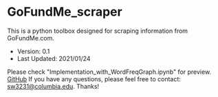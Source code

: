 # GoFundMe_scraper
This is a python toolbox designed for scraping information from GoFundMe.com.

- Version: 0.1
- Last Updated: 2021/01/24


Please check "Implementation_with_WordFreqGraph.ipynb" for preview. [GitHub](https://github.com/swang2021/GoFundMe_scraper/blob/master/Implementation_with_WordFreqGraph.ipynb)
If you have any questions, please feel free to contact: sw3231@columbia.edu. Thanks!


